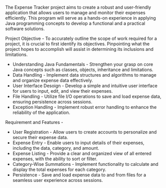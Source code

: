 The Expense Tracker project aims to create a robust and user-friendly application that allows users to manage and monitor their expenses efficiently. This program will serve as a hands-on experience in applying Java programming concepts to develop a functional and a practical software solutions.

Project Objective -
To accurately outline the scope of work required for a project, it is crucial to first identify its objectives. Pinpointing what the project hopes to accomplish will assist in determining its inclusions and limitations.

- Understanding Java Fundamentals - Strengthen your grasp on core Java concepts such as classes, objects, inheritance and limitations.
- Data Handling - Implement data structures and algorithms to manage and organize expense data effectively.
- User Interface Desoign - Develop a simple and intuitive user interface for users to input, edit, and view their expenses.
- File Handling - Utilize file I/O operations to save and load expense data, ensuring persistence across sessions.
- Exception Handling - Implement robust error handling to enhance the reliability of the application.

Requirement and Features -
 - User Registration - Allow users to create accounts to personalize and secure their expense data.
 - Expense Entry - Enable users to input details of their expenses,  including the data, category, and amount.
 - Expense Listing - Provide a clear and organized view of all entered expenses, with the ability to sort or filter.
 - Category-Wise Summations - Implement functionality to calculate and display the total expenses for each category.
 - Persistence - Save and load expense data to and from files for a seamless user experience across sessions.
